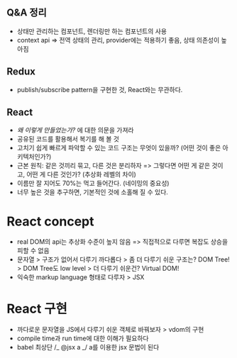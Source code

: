 ## Q&A 정리

- 상태만 관리하는 컴포넌트, 렌더링만 하는 컴포넌트의 사용
- context api => 전역 상태의 관리, provider에는 적용하기 좋음, 상태 의존성이 높아짐

## Redux

- publish/subscribe pattern을 구현한 것, React와는 무관하다.

## React

- _왜 이렇게 만들었는가?_ 에 대한 의문을 가져라
- 공유된 코드를 활용해서 복기를 해 볼 것
- 고치기 쉽게 빠르게 파악할 수 있는 코드 구조는 무엇이 있을까? (어떤 것이 좋은 아키텍처인가?)
- 근본 원칙: 같은 것끼리 묶고, 다른 것은 분리하자 => 그렇다면 어떤 게 같은 것이고, 어떤 게 다른 것인가? (추상화 레벨의 차이)
- 이름만 잘 지어도 70%는 먹고 들어간다. (네이밍의 중요성)
- 너무 높은 것을 추구하면, 기본적인 것에 소홀해 질 수 있다.

# React concept

- real DOM의 api는 추상화 수준이 높지 않음 => 직접적으로 다루면 복잡도 상승을 피할 수 없음
- 문자열 > 구조가 없어서 다루기 까다롭다 > 좀 더 다루기 쉬운 구조는? DOM Tree! > DOM Tree도 low level > 더 다루기 쉬운건? Virtual DOM!
- 익숙한 markup language 형태로 다루자 > JSX

# React 구현

- 까다로운 문자열을 JS에서 다루기 쉬운 객체로 바꿔보자 > vdom의 구현
- compile time과 run time에 대한 이해가 필요하다
- babel 최상단 /_ @jsx a _/ a를 이용한 jsx 문법이 된다

